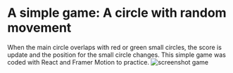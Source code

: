 # A simple game: A circle with random movement

When the main circle overlaps with red or green small circles, the score is update and the position for the small circle changes.
This simple game was coded with React and Framer Motion to practice.
![screenshot game](https://postimg.cc/G8nCj2p4)
